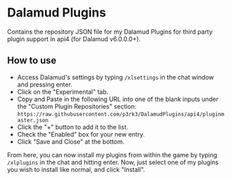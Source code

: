 # Dalamud Plugins
Contains the repository JSON file for my Dalamud Plugins for third party plugin support in api4 (for Dalamud v6.0.0.0+).

## How to use
* Access Dalamud's settings by typing `/xlsettings` in the chat window and pressing enter.
* Click on the "Experimental" tab.
* Copy and Paste in the following URL into one of the blank inputs under the "Custom Plugin Repositories" section: `https://raw.githubusercontent.com/p3rk3/DalamudPlugins/api4/pluginmaster.json`
* Click the "+" button to add it to the list.
* Check the "Enabled" box for your new entry.
* Click "Save and Close" at the bottom.

From here, you can now install my plugins from within the game by typing `/xlplugins` in the chat and hitting enter.
Now, just select one of my plugins you wish to install like normal, and click "Install".
